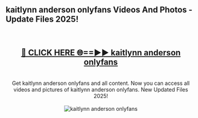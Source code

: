 <h2>kaitlynn anderson onlyfans Videos And Photos - Update Files 2025!</h2>
<br>
<div align="center">
<h2><a href="https://linkcuts.com/hfmhzwbr" rel="nofollow">🔴 CLICK HERE 🌐==►► kaitlynn anderson onlyfans</a></h2>
<br>
Get kaitlynn anderson onlyfans and all content. Now you can access all videos and pictures of kaitlynn anderson onlyfans. New Updated Files 2025!
<br>
<br>
<a href="https://linkcuts.com/hfmhzwbr" rel="nofollow" data-target="animated-image.originalLink"><img src="https://i.ibb.co.com/WyWwxjT/player-gif2.gif" alt="kaitlynn anderson onlyfans" style="max-width: 100%; display: inline-block;" data-target="animated-image.originalImage"></a>
</div>
<br>